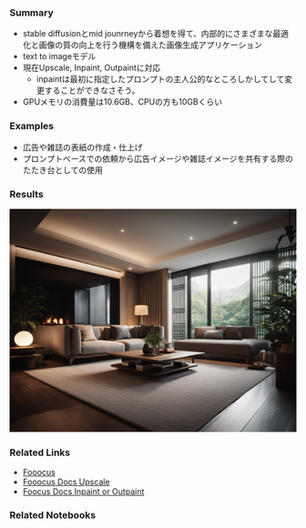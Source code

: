 ### Summary
- stable diffusionとmid jounrneyから着想を得て、内部的にさまざまな最適化と画像の質の向上を行う機構を備えた画像生成アプリケーション
- text to imageモデル
- 現在Upscale, Inpaint, Outpaintに対応
    - inpaintは最初に指定したプロンプトの主人公的なところしかしてして変更することができなさそう。
- GPUメモリの消費量は10.6GB、CPUの方も10GBくらい

### Examples
- 広告や雑誌の表紙の作成・仕上げ
- プロンプトベースでの依頼から広告イメージや雑誌イメージを共有する際のたたき台としての使用

### Results
![modern living room results](results/modern_livingroom_in_japan.png)

### Related Links
- [Fooocus](https://github.com/lllyasviel/Fooocus/tree/main)
- [Fooocus Docs Upscale](https://github.com/lllyasviel/Fooocus/discussions/390)
- [Foocus Docs Inpaint or Outpaint](https://github.com/lllyasviel/Fooocus/discussions/414)
### Related Notebooks